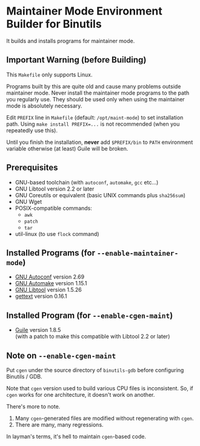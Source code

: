 Maintainer Mode Environment Builder for Binutils
=================================================

It builds and installs programs for maintainer mode.


Important Warning (before Building)
------------------------------------

This `Makefile` only supports Linux.

Programs built by this are quite old and cause many problems outside maintainer mode.
Never install the maintainer mode programs to the path you regularly use.
They should be used only when using the maintainer mode is absolutely necessary.

Edit `PREFIX` line in `Makefile` (default: `/opt/maint-mode`) to set installation path.
Using `make install PREFIX=...` is not recommended (when you repeatedly use this).

Until you finish the installation, **never** add `$PREFIX/bin` to `PATH` environment variable otherwise (at least) Guile will be broken.


Prerequisites
--------------

*   GNU-based toolchain (with `autoconf`, `automake`, `gcc` etc...)
*   GNU Libtool version 2.2 or later
*   GNU Coreutils or equivalent (basic UNIX commands plus `sha256sum`)
*   GNU Wget
*   POSIX-compatible commands:
    *   `awk`
    *   `patch`
    *   `tar`
*   util-linux (to use `flock` command)


Installed Programs (for `--enable-maintainer-mode`)
----------------------------------------------------

*   [GNU Autoconf](https://www.gnu.org/software/autoconf/)
    version 2.69
*   [GNU Automake](https://www.gnu.org/software/automake/)
    version 1.15.1
*   [GNU Libtool](https://www.gnu.org/software/libtool/)
    version 1.5.26
*   [gettext](https://www.gnu.org/software/gettext/)
    version 0.16.1


Installed Program (for `--enable-cgen-maint`)
----------------------------------------------

*   [Guile](https://www.gnu.org/software/guile/)
    version 1.8.5  
    (with a patch to make this compatible with Libtool 2.2 or later)


Note on `--enable-cgen-maint`
------------------------------

Put `cgen` under the source directory of `binutils-gdb` before configuring Binutils / GDB.

Note that `cgen` version used to build various CPU files is inconsistent.
So, if `cgen` works for one architecture, it doesn't work on another.

There's more to note.

1.  Many `cgen`-generated files are modified without regenerating with `cgen`.
2.  There are many, many regressions.

In layman's terms, it's hell to maintain `cgen`-based code.
